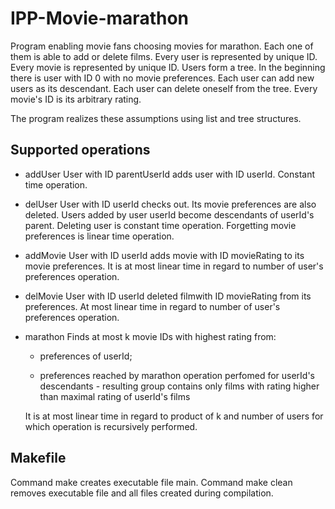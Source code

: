 # IPP-Movie-marathon

Program enabling movie fans choosing movies for marathon. Each one of them is able to add or delete films. Every user is represented by unique ID. Every movie is represented by unique ID. Users form a tree. In the beginning there is user with ID 0 with no movie preferences. Each user can add new users as its descendant. Each user can delete oneself from the tree. Every movie's ID is its arbitrary rating. 

The program realizes these assumptions using list and tree structures. 

## Supported operations

* addUser <parentUserId> <userId> 
  User with ID parentUserId adds user with ID userId. Constant time operation.

* delUser <userId> 
  User with ID userId checks out. Its movie preferences are also deleted. Users added by user userId become descendants of userId's parent. Deleting user is constant time operation. Forgetting movie preferences is linear time operation. 

* addMovie <userId> <movieRating> 
  User with ID userId adds movie with ID movieRating to its movie preferences. It is at most linear time in regard to number of user's preferences operation.

* delMovie <userId> <movieRating> 
  User with ID userId deleted filmwith ID movieRating from its preferences. At most linear time in regard to number of user's preferences operation.

* marathon <userId> <k> 
  Finds at most k movie IDs with highest rating from:  
    + preferences of userId;

    + preferences reached by marathon operation perfomed for userId's descendants - resulting group contains only films with rating higher than maximal rating of userId's films

  It is at most linear time in regard to product of k and number of users for which operation is recursively performed.

## Makefile
Command make creates executable file main.
Command make clean removes executable file and all files created during compilation.
